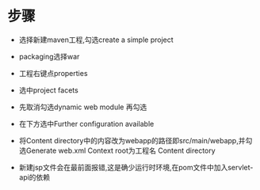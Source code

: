 # 步骤

* 选择新建maven工程,勾选create a simple project

* packaging选择war

* 工程右键点properties

* 选中project facets

* 先取消勾选dynamic web module 再勾选

* 在下方选中Further configuration available

* 将Content directory中的内容改为webapp的路径即src/main/webapp,并勾选Generate web.xml
    Context root为工程名
    Content directory

* 新建jsp文件会在最前面报错,这是确少运行时环境,在pom文件中加入servlet-api的依赖
